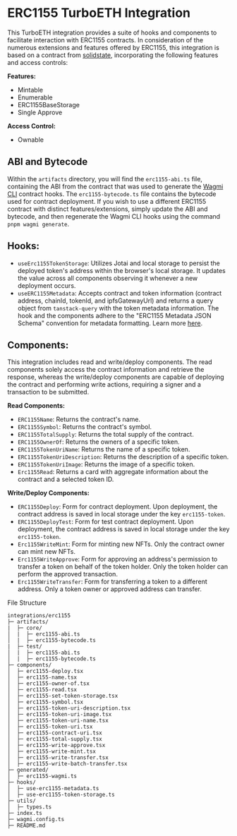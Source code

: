 # ERC1155 TurboETH Integration

This TurboETH integration provides a suite of hooks and components to facilitate interaction with ERC1155 contracts. In consideration of the numerous extensions and features offered by ERC1155, this integration is based on a contract from [solidstate](https://github.com/solidstate-network/solidstate-solidity), incorporating the following features and access controls:

**Features:**

- Mintable
- Enumerable
- ERC1155BaseStorage
- Single Approve

**Access Control:**

- Ownable

## ABI and Bytecode

Within the `artifacts` directory, you will find the `erc1155-abi.ts` file, containing the ABI from the contract that was used to generate the [Wagmi CLI](https://wagmi.sh/cli/getting-started) contract hooks. The `erc1155-bytecode.ts` file contains the bytecode used for contract deployment. If you wish to use a different ERC1155 contract with distinct features/extensions, simply update the ABI and bytecode, and then regenerate the Wagmi CLI hooks using the command `pnpm wagmi generate`.

## Hooks:

- `useErc1155TokenStorage`: Utilizes Jotai and local storage to persist the deployed token's address within the browser's local storage. It updates the value across all components observing it whenever a new deployment occurs.
- `useERC1155Metadata`: Accepts contract and token information (contract address, chainId, tokenId, and ipfsGatewayUrl) and returns a query object from `tanstack-query` with the token metadata information. The hook and the components adhere to the "ERC1155 Metadata JSON Schema" convention for metadata formatting. Learn more [here](https://eips.ethereum.org/EIPS/eip-1155).

## Components:

This integration includes read and write/deploy components. The read components solely access the contract information and retrieve the response, whereas the write/deploy components are capable of deploying the contract and performing write actions, requiring a signer and a transaction to be submitted.

**Read Components:**

- `ERC1155Name`: Returns the contract's name.
- `ERC1155Symbol`: Returns the contract's symbol.
- `ERC1155TotalSupply`: Returns the total supply of the contract.
- `ERC1155OwnerOf`: Returns the owners of a specific token.
- `ERC1155TokenUriName`: Returns the name of a specific token.
- `ERC1155TokenUriDescription`: Returns the description of a specific token.
- `ERC1155TokenUriImage`: Returns the image of a specific token.
- `Erc1155Read`: Returns a card with aggregate information about the contract and a selected token ID.

**Write/Deploy Components:**

- `ERC1155Deploy`: Form for contract deployment. Upon deployment, the contract address is saved in local storage under the key `erc1155-token`.
- `ERC1155DeployTest`: Form for test contract deployment. Upon deployment, the contract address is saved in local storage under the key `erc1155-token`.
- `Erc1155WriteMint`: Form for minting new NFTs. Only the contract owner can mint new NFTs.
- `Erc1155WriteApprove`: Form for approving an address's permission to transfer a token on behalf of the token holder. Only the token holder can perform the approved transaction.
- `Erc1155WriteTransfer`: Form for transferring a token to a different address. Only a token owner or approved address can transfer.

File Structure

```
integrations/erc1155
├─ artifacts/
|  ├─ core/
│  |  ├─ erc1155-abi.ts
│  |  ├─ erc1155-bytecode.ts
|  ├─ test/
│  |  ├─ erc1155-abi.ts
│  |  ├─ erc1155-bytecode.ts
├─ components/
│  ├─ erc1155-deploy.tsx
│  ├─ erc1155-name.tsx
│  ├─ erc1155-owner-of.tsx
│  ├─ erc1155-read.tsx
│  ├─ erc1155-set-token-storage.tsx
│  ├─ erc1155-symbol.tsx
│  ├─ erc1155-token-uri-description.tsx
│  ├─ erc1155-token-uri-image.tsx
│  ├─ erc1155-token-uri-name.tsx
│  ├─ erc1155-token-uri.tsx
│  ├─ erc1155-contract-uri.tsx
│  ├─ erc1155-total-supply.tsx
│  ├─ erc1155-write-approve.tsx
│  ├─ erc1155-write-mint.tsx
│  ├─ erc1155-write-transfer.tsx
│  ├─ erc1155-write-batch-transfer.tsx
├─ generated/
│  ├─ erc1155-wagmi.ts
├─ hooks/
│  ├─ use-erc1155-metadata.ts
│  ├─ use-erc1155-token-storage.ts
├─ utils/
│  ├─ types.ts
├─ index.ts
├─ wagmi.config.ts
├─ README.md
```
